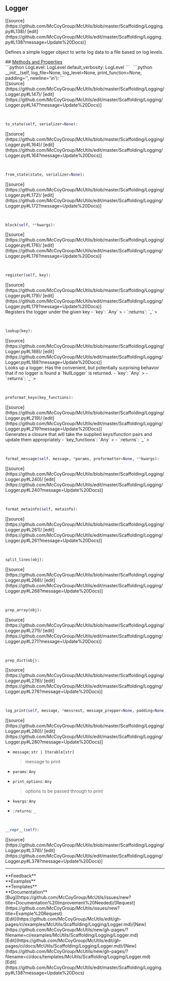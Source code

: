 ## <a id="McUtils.Scaffolding.Logging.Logger">Logger</a> 

<div class="docs-source-link" markdown="1">
[[source](https://github.com/McCoyGroup/McUtils/blob/master/Scaffolding/Logging.py#L138)/
[edit](https://github.com/McCoyGroup/McUtils/edit/master/Scaffolding/Logging.py#L138?message=Update%20Docs)]
</div>

Defines a simple logger object to write log data to a file based on log levels.







<div class="collapsible-section">
 <div class="collapsible-section collapsible-section-header" markdown="1">
## <a class="collapse-link" data-toggle="collapse" href="#methods" markdown="1"> Methods and Properties</a> <a class="float-right" data-toggle="collapse" href="#methods"><i class="fa fa-chevron-down"></i></a>
 </div>
 <div class="collapsible-section collapsible-section-body collapse show" id="methods" markdown="1">
 ```python
LogLevel: LogLevel
default_verbosity: LogLevel
```
<a id="McUtils.Scaffolding.Logging.Logger.__init__" class="docs-object-method">&nbsp;</a> 
```python
__init__(self, log_file=None, log_level=None, print_function=None, padding='', newline='\n'): 
```
<div class="docs-source-link" markdown="1">
[[source](https://github.com/McCoyGroup/McUtils/blob/master/Scaffolding/Logging/Logger.py#L147)/
[edit](https://github.com/McCoyGroup/McUtils/edit/master/Scaffolding/Logging/Logger.py#L147?message=Update%20Docs)]
</div>


<a id="McUtils.Scaffolding.Logging.Logger.to_state" class="docs-object-method">&nbsp;</a> 
```python
to_state(self, serializer=None): 
```
<div class="docs-source-link" markdown="1">
[[source](https://github.com/McCoyGroup/McUtils/blob/master/Scaffolding/Logging/Logger.py#L164)/
[edit](https://github.com/McCoyGroup/McUtils/edit/master/Scaffolding/Logging/Logger.py#L164?message=Update%20Docs)]
</div>


<a id="McUtils.Scaffolding.Logging.Logger.from_state" class="docs-object-method">&nbsp;</a> 
```python
from_state(state, serializer=None): 
```
<div class="docs-source-link" markdown="1">
[[source](https://github.com/McCoyGroup/McUtils/blob/master/Scaffolding/Logging/Logger.py#L172)/
[edit](https://github.com/McCoyGroup/McUtils/edit/master/Scaffolding/Logging/Logger.py#L172?message=Update%20Docs)]
</div>


<a id="McUtils.Scaffolding.Logging.Logger.block" class="docs-object-method">&nbsp;</a> 
```python
block(self, **kwargs): 
```
<div class="docs-source-link" markdown="1">
[[source](https://github.com/McCoyGroup/McUtils/blob/master/Scaffolding/Logging/Logger.py#L176)/
[edit](https://github.com/McCoyGroup/McUtils/edit/master/Scaffolding/Logging/Logger.py#L176?message=Update%20Docs)]
</div>


<a id="McUtils.Scaffolding.Logging.Logger.register" class="docs-object-method">&nbsp;</a> 
```python
register(self, key): 
```
<div class="docs-source-link" markdown="1">
[[source](https://github.com/McCoyGroup/McUtils/blob/master/Scaffolding/Logging/Logger.py#L179)/
[edit](https://github.com/McCoyGroup/McUtils/edit/master/Scaffolding/Logging/Logger.py#L179?message=Update%20Docs)]
</div>
Registers the logger under the given key
  - `key`: `Any`
    > 
  - `:returns`: `_`
    >


<a id="McUtils.Scaffolding.Logging.Logger.lookup" class="docs-object-method">&nbsp;</a> 
```python
lookup(key): 
```
<div class="docs-source-link" markdown="1">
[[source](https://github.com/McCoyGroup/McUtils/blob/master/Scaffolding/Logging/Logger.py#L188)/
[edit](https://github.com/McCoyGroup/McUtils/edit/master/Scaffolding/Logging/Logger.py#L188?message=Update%20Docs)]
</div>
Looks up a logger. Has the convenient, but potentially surprising
behavior that if no logger is found a `NullLogger` is returned.
  - `key`: `Any`
    > 
  - `:returns`: `_`
    >


<a id="McUtils.Scaffolding.Logging.Logger.preformat_keys" class="docs-object-method">&nbsp;</a> 
```python
preformat_keys(key_functions): 
```
<div class="docs-source-link" markdown="1">
[[source](https://github.com/McCoyGroup/McUtils/blob/master/Scaffolding/Logging/Logger.py#L219)/
[edit](https://github.com/McCoyGroup/McUtils/edit/master/Scaffolding/Logging/Logger.py#L219?message=Update%20Docs)]
</div>
Generates a closure that will take the supplied
keys/function pairs and update them appropriately
  - `key_functions`: `Any`
    > 
  - `:returns`: `_`
    >


<a id="McUtils.Scaffolding.Logging.Logger.format_message" class="docs-object-method">&nbsp;</a> 
```python
format_message(self, message, *params, preformatter=None, **kwargs): 
```
<div class="docs-source-link" markdown="1">
[[source](https://github.com/McCoyGroup/McUtils/blob/master/Scaffolding/Logging/Logger.py#L240)/
[edit](https://github.com/McCoyGroup/McUtils/edit/master/Scaffolding/Logging/Logger.py#L240?message=Update%20Docs)]
</div>


<a id="McUtils.Scaffolding.Logging.Logger.format_metainfo" class="docs-object-method">&nbsp;</a> 
```python
format_metainfo(self, metainfo): 
```
<div class="docs-source-link" markdown="1">
[[source](https://github.com/McCoyGroup/McUtils/blob/master/Scaffolding/Logging/Logger.py#L261)/
[edit](https://github.com/McCoyGroup/McUtils/edit/master/Scaffolding/Logging/Logger.py#L261?message=Update%20Docs)]
</div>


<a id="McUtils.Scaffolding.Logging.Logger.split_lines" class="docs-object-method">&nbsp;</a> 
```python
split_lines(obj): 
```
<div class="docs-source-link" markdown="1">
[[source](https://github.com/McCoyGroup/McUtils/blob/master/Scaffolding/Logging/Logger.py#L268)/
[edit](https://github.com/McCoyGroup/McUtils/edit/master/Scaffolding/Logging/Logger.py#L268?message=Update%20Docs)]
</div>


<a id="McUtils.Scaffolding.Logging.Logger.prep_array" class="docs-object-method">&nbsp;</a> 
```python
prep_array(obj): 
```
<div class="docs-source-link" markdown="1">
[[source](https://github.com/McCoyGroup/McUtils/blob/master/Scaffolding/Logging/Logger.py#L271)/
[edit](https://github.com/McCoyGroup/McUtils/edit/master/Scaffolding/Logging/Logger.py#L271?message=Update%20Docs)]
</div>


<a id="McUtils.Scaffolding.Logging.Logger.prep_dict" class="docs-object-method">&nbsp;</a> 
```python
prep_dict(obj): 
```
<div class="docs-source-link" markdown="1">
[[source](https://github.com/McCoyGroup/McUtils/blob/master/Scaffolding/Logging/Logger.py#L276)/
[edit](https://github.com/McCoyGroup/McUtils/edit/master/Scaffolding/Logging/Logger.py#L276?message=Update%20Docs)]
</div>


<a id="McUtils.Scaffolding.Logging.Logger.log_print" class="docs-object-method">&nbsp;</a> 
```python
log_print(self, message, *messrest, message_prepper=None, padding=None, newline=None, log_level=None, metainfo=None, print_function=None, print_options=None, sep=None, end=None, file=None, flush=None, preformatter=None, **kwargs): 
```
<div class="docs-source-link" markdown="1">
[[source](https://github.com/McCoyGroup/McUtils/blob/master/Scaffolding/Logging/Logger.py#L280)/
[edit](https://github.com/McCoyGroup/McUtils/edit/master/Scaffolding/Logging/Logger.py#L280?message=Update%20Docs)]
</div>

  - `message`: `str | Iterable[str]`
    > message to print
  - `params`: `Any`
    > 
  - `print_options`: `Any`
    > options to be passed through to print
  - `kwargs`: `Any`
    > 
  - `:returns`: `_`
    >


<a id="McUtils.Scaffolding.Logging.Logger.__repr__" class="docs-object-method">&nbsp;</a> 
```python
__repr__(self): 
```
<div class="docs-source-link" markdown="1">
[[source](https://github.com/McCoyGroup/McUtils/blob/master/Scaffolding/Logging/Logger.py#L378)/
[edit](https://github.com/McCoyGroup/McUtils/edit/master/Scaffolding/Logging/Logger.py#L378?message=Update%20Docs)]
</div>
 </div>
</div>












---


<div markdown="1" class="text-secondary">
<div class="container">
  <div class="row">
   <div class="col" markdown="1">
**Feedback**   
</div>
   <div class="col" markdown="1">
**Examples**   
</div>
   <div class="col" markdown="1">
**Templates**   
</div>
   <div class="col" markdown="1">
**Documentation**   
</div>
   <div class="col" markdown="1">
   
</div>
   <div class="col" markdown="1">
   
</div>
   <div class="col" markdown="1">
   
</div>
</div>
  <div class="row">
   <div class="col" markdown="1">
[Bug](https://github.com/McCoyGroup/McUtils/issues/new?title=Documentation%20Improvement%20Needed)/[Request](https://github.com/McCoyGroup/McUtils/issues/new?title=Example%20Request)   
</div>
   <div class="col" markdown="1">
[Edit](https://github.com/McCoyGroup/McUtils/edit/gh-pages/ci/examples/McUtils/Scaffolding/Logging/Logger.md)/[New](https://github.com/McCoyGroup/McUtils/new/gh-pages/?filename=ci/examples/McUtils/Scaffolding/Logging/Logger.md)   
</div>
   <div class="col" markdown="1">
[Edit](https://github.com/McCoyGroup/McUtils/edit/gh-pages/ci/docs/McUtils/Scaffolding/Logging/Logger.md)/[New](https://github.com/McCoyGroup/McUtils/new/gh-pages/?filename=ci/docs/templates/McUtils/Scaffolding/Logging/Logger.md)   
</div>
   <div class="col" markdown="1">
[Edit](https://github.com/McCoyGroup/McUtils/edit/master/Scaffolding/Logging.py#L138?message=Update%20Docs)   
</div>
   <div class="col" markdown="1">
   
</div>
   <div class="col" markdown="1">
   
</div>
   <div class="col" markdown="1">
   
</div>
</div>
</div>
</div>